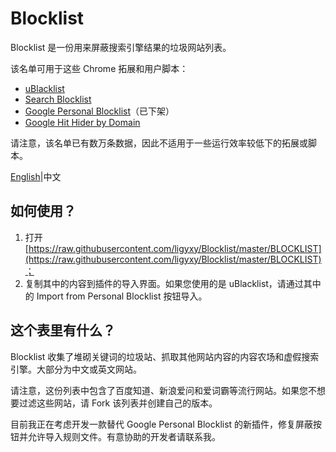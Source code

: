 # Blocklist
Blocklist 是一份用来屏蔽搜索引擎结果的垃圾网站列表。

该名单可用于这些 Chrome 拓展和用户脚本：

* [uBlacklist](https://chrome.google.com/webstore/detail/ublacklist/pncfbmialoiaghdehhbnbhkkgmjanfhe)
* [Search Blocklist](https://chrome.google.com/webstore/detail/search-blocklist/lmmlebipfkjpbddppdkobgfonflpifkk)
* [Google Personal Blocklist](https://chrome.google.com/webstore/detail/personal-blocklist-by-goo/nolijncfnkgaikbjbdaogikpmpbdcdef)（已下架）
* [Google Hit Hider by Domain](https://www.jeffersonscher.com/gm/google-hit-hider/)

请注意，该名单已有数万条数据，因此不适用于一些运行效率较低下的拓展或脚本。

[English](README.md)|中文

## 如何使用？
1. 打开 [https://raw.githubusercontent.com/ligyxy/Blocklist/master/BLOCKLIST](https://raw.githubusercontent.com/ligyxy/Blocklist/master/BLOCKLIST)；
2. 复制其中的内容到插件的导入界面。如果您使用的是 uBlacklist，请通过其中的 Import from Personal Blocklist 按钮导入。

## 这个表里有什么？
Blocklist 收集了堆砌关键词的垃圾站、抓取其他网站内容的内容农场和虚假搜索引擎。大部分为中文或英文网站。

请注意，这份列表中包含了百度知道、新浪爱问和爱词霸等流行网站。如果您不想要过滤这些网站，请 Fork 该列表并创建自己的版本。

目前我正在考虑开发一款替代 Google Personal Blocklist 的新插件，修复屏蔽按钮并允许导入规则文件。有意协助的开发者请联系我。
